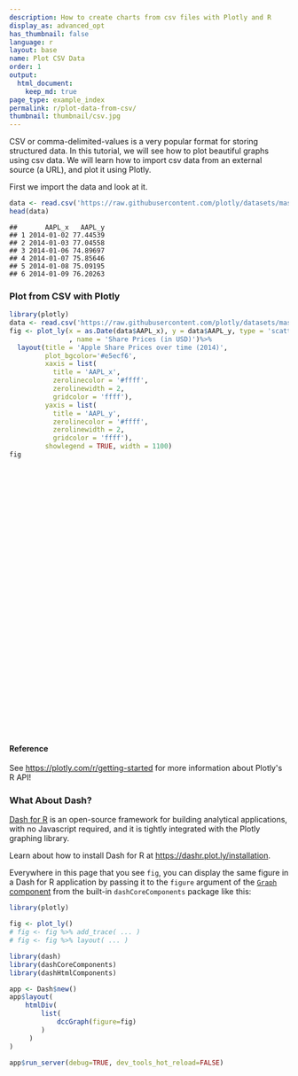 ```yaml
---
description: How to create charts from csv files with Plotly and R
display_as: advanced_opt
has_thumbnail: false
language: r
layout: base
name: Plot CSV Data
order: 1
output:
  html_document:
    keep_md: true
page_type: example_index
permalink: r/plot-data-from-csv/
thumbnail: thumbnail/csv.jpg
---
```



CSV or comma-delimited-values is a very popular format for storing structured data. In this tutorial, we will see how to plot beautiful graphs using csv data. We will learn how to import csv data from an external source (a URL), and plot it using Plotly.

First we import the data and look at it.


```r
data <- read.csv('https://raw.githubusercontent.com/plotly/datasets/master/2014_apple_stock.csv')
head(data)
```

```
##       AAPL_x   AAPL_y
## 1 2014-01-02 77.44539
## 2 2014-01-03 77.04558
## 3 2014-01-06 74.89697
## 4 2014-01-07 75.85646
## 5 2014-01-08 75.09195
## 6 2014-01-09 76.20263
```

### Plot from CSV with Plotly


```r
library(plotly)
data <- read.csv('https://raw.githubusercontent.com/plotly/datasets/master/2014_apple_stock.csv')
fig <- plot_ly(x = as.Date(data$AAPL_x), y = data$AAPL_y, type = 'scatter', mode = 'lines'
               , name = 'Share Prices (in USD)')%>% 
  layout(title = 'Apple Share Prices over time (2014)',
         plot_bgcolor='#e5ecf6',  
         xaxis = list(  
           title = 'AAPL_x',
           zerolinecolor = '#ffff',  
           zerolinewidth = 2,  
           gridcolor = 'ffff'),  
         yaxis = list(  
           title = 'AAPL_y',
           zerolinecolor = '#ffff',  
           zerolinewidth = 2,  
           gridcolor = 'ffff'),
         showlegend = TRUE, width = 1100)
fig
```

<div id="htmlwidget-baf7431204474fef468d" style="width:672px;height:480px;" class="plotly html-widget"></div>
<script type="application/json" data-for="htmlwidget-baf7431204474fef468d">{"x":{"visdat":{"33a91f226e59":["function () ","plotlyVisDat"]},"cur_data":"33a91f226e59","attrs":{"33a91f226e59":{"x":["2014-01-02","2014-01-03","2014-01-06","2014-01-07","2014-01-08","2014-01-09","2014-01-10","2014-01-13","2014-01-14","2014-01-15","2014-01-16","2014-01-17","2014-01-21","2014-01-22","2014-01-23","2014-01-24","2014-01-27","2014-01-28","2014-01-29","2014-01-30","2014-01-31","2014-02-03","2014-02-04","2014-02-05","2014-02-06","2014-02-07","2014-02-10","2014-02-11","2014-02-12","2014-02-13","2014-02-14","2014-02-18","2014-02-19","2014-02-20","2014-02-21","2014-02-24","2014-02-25","2014-02-26","2014-02-27","2014-02-28","2014-03-03","2014-03-04","2014-03-05","2014-03-06","2014-03-07","2014-03-10","2014-03-11","2014-03-12","2014-03-13","2014-03-14","2014-03-17","2014-03-18","2014-03-19","2014-03-20","2014-03-21","2014-03-24","2014-03-25","2014-03-26","2014-03-27","2014-03-28","2014-03-31","2014-04-01","2014-04-02","2014-04-03","2014-04-04","2014-04-07","2014-04-08","2014-04-09","2014-04-10","2014-04-11","2014-04-14","2014-04-15","2014-04-16","2014-04-17","2014-04-21","2014-04-22","2014-04-23","2014-04-24","2014-04-25","2014-04-28","2014-04-29","2014-04-30","2014-05-01","2014-05-02","2014-05-05","2014-05-06","2014-05-07","2014-05-08","2014-05-09","2014-05-12","2014-05-13","2014-05-14","2014-05-15","2014-05-16","2014-05-19","2014-05-20","2014-05-21","2014-05-22","2014-05-23","2014-05-27","2014-05-28","2014-05-29","2014-05-30","2014-06-02","2014-06-03","2014-06-04","2014-06-05","2014-06-06","2014-06-09","2014-06-10","2014-06-11","2014-06-12","2014-06-13","2014-06-16","2014-06-17","2014-06-18","2014-06-19","2014-06-20","2014-06-23","2014-06-24","2014-06-25","2014-06-26","2014-06-27","2014-06-30","2014-07-01","2014-07-02","2014-07-03","2014-07-07","2014-07-08","2014-07-09","2014-07-10","2014-07-11","2014-07-14","2014-07-15","2014-07-16","2014-07-17","2014-07-18","2014-07-21","2014-07-22","2014-07-23","2014-07-24","2014-07-25","2014-07-28","2014-07-29","2014-07-30","2014-07-31","2014-08-01","2014-08-04","2014-08-05","2014-08-06","2014-08-07","2014-08-08","2014-08-11","2014-08-12","2014-08-13","2014-08-14","2014-08-15","2014-08-18","2014-08-19","2014-08-20","2014-08-21","2014-08-22","2014-08-25","2014-08-26","2014-08-27","2014-08-28","2014-08-29","2014-09-02","2014-09-03","2014-09-04","2014-09-05","2014-09-08","2014-09-09","2014-09-10","2014-09-11","2014-09-12","2014-09-15","2014-09-16","2014-09-17","2014-09-18","2014-09-19","2014-09-22","2014-09-23","2014-09-24","2014-09-25","2014-09-26","2014-09-29","2014-09-30","2014-10-01","2014-10-02","2014-10-03","2014-10-06","2014-10-07","2014-10-08","2014-10-09","2014-10-10","2014-10-13","2014-10-14","2014-10-15","2014-10-16","2014-10-17","2014-10-20","2014-10-21","2014-10-22","2014-10-23","2014-10-24","2014-10-27","2014-10-28","2014-10-29","2014-10-30","2014-10-31","2014-11-03","2014-11-04","2014-11-05","2014-11-06","2014-11-07","2014-11-10","2014-11-11","2014-11-12","2014-11-13","2014-11-14","2014-11-17","2014-11-18","2014-11-19","2014-11-20","2014-11-21","2014-11-24","2014-11-25","2014-11-26","2014-11-28","2014-12-01","2014-12-02","2014-12-03","2014-12-04","2014-12-05","2014-12-08","2014-12-09","2014-12-10","2014-12-11","2014-12-12"],"y":[77.44539475,77.04557544,74.89697204,75.856461,75.09194679,76.20263178,75.2301837,73.84891755,75.0113527,77.14481412,77.33058367,76.85652616,75.39394758,76.7763823,76.64038513,77.20512022,76.66007339,70.90497216,70.23598702,70.03463724,69.00470795,70.04050186,70.50025256,70.599595,71.50652865,73.09834283,72.71181988,74.38994589,75.2743945,74.9602296,76.05688873,76.55140204,76.37468597,74.7279776,74.69710728,73.34314093,74.21622457,73.40762211,72.50368071,74.17817422,73.38154805,74.44635193,74.43810354,74.69600358,74.46113283,74.07111203,75.07027178,74.93559065,75.35199472,74.13480798,73.98459392,73.7289236,74.62019501,74.28682958,74.57820913,75.48205234,75.92068662,76.62498351,75.70890299,75.47469806,75.5990936,75.39461719,76.03616773,75.90452792,75.68018051,74.02790571,73.62532898,73.27327651,74.39941392,72.7644772,73.1708442,72.94387096,72.62541762,72.897474,73.65263437,74.06474967,74.17426241,79.66168695,79.14119558,80.30519282,83.23767089,83.08750733,82.99289917,83.04635189,82.73311868,84.3659999,83.449361,82.92665266,82.40901903,82.82714134,83.46187012,83.516998,83.83894399,82.98805242,84.28974015,85.22180467,85.13035972,85.51554663,85.61005813,86.82546553,88.25336036,88.51837168,89.94207773,89.37862849,88.59990714,89.8695301,91.09787905,91.62042691,91.483127,93.48368488,92.89646175,92.80705602,90.98790535,90.30905531,91.09697763,91.05881862,91.07433595,90.64769552,90.12358031,89.55380483,89.02197543,89.18693839,89.62525984,90.89089637,92.29,92.63486842,92.43474742,92.90402626,95.00793917,94.1893448,92.52683502,94.10816215,94.59776879,95.53059169,95.69111732,93.78457514,92.39063645,93.74625186,93.44052365,94.16331104,95.75986808,95.58074639,96.53575439,98.0275432,97.14618849,95.87943933,93.65612192,95.09971859,94.10684609,93.50276432,94.14628493,93.48395187,94.48592562,95.24942378,95.3589675,96.53139487,97.09066136,97.67554054,98.58924699,99.61107288,99.74008252,99.46843762,100.9479319,100.5856398,100.1891295,100.755422,102.0170498,102.2119748,102.255943,98.03397371,97.99139133,98.48225905,98.2609899,97.20457129,99.58834664,100.3737183,101.960247,98.97872298,100.4325635,101.0888447,101.449066,100.9639224,99.77669525,101.3166152,99.67815061,97.71828883,97.84195885,99.97950571,99.75834241,98.45517117,98.62148163,99.12728368,98.61442228,97.94679762,100.7057276,99.86032959,100.4975123,99.56654785,97.16647324,94.76582693,96.70139244,97.51183641,102.1754914,101.991238,103.2261528,104.3103307,103.982152,104.5310474,105.7756568,106.0801645,107.1199176,107.3297075,108.4637716,108.1980158,108.1703956,108.3210256,108.5892493,108.2739198,108.947396,111.363978,112.7040594,113.8188946,113.4959626,114.9869783,114.4555369,117.0458925,116.3870522,118.60425,117.4741866,118.7986564,118.3453741,113.054436,115.2907142,115.318909,115.5361261,113.6533452,109.7554968,113.9603314,111.8174772,110.0271393],"mode":"lines","name":"Share Prices (in USD)","alpha_stroke":1,"sizes":[10,100],"spans":[1,20],"type":"scatter"}},"layout":{"width":1100,"margin":{"b":40,"l":60,"t":25,"r":10},"title":"Apple Share Prices over time (2014)","plot_bgcolor":"#e5ecf6","xaxis":{"domain":[0,1],"automargin":true,"title":"AAPL_x","zerolinecolor":"#ffff","zerolinewidth":2,"gridcolor":"ffff"},"yaxis":{"domain":[0,1],"automargin":true,"title":"AAPL_y","zerolinecolor":"#ffff","zerolinewidth":2,"gridcolor":"ffff"},"showlegend":true,"hovermode":"closest"},"source":"A","config":{"modeBarButtonsToAdd":["hoverclosest","hovercompare"],"showSendToCloud":false},"data":[{"x":["2014-01-02","2014-01-03","2014-01-06","2014-01-07","2014-01-08","2014-01-09","2014-01-10","2014-01-13","2014-01-14","2014-01-15","2014-01-16","2014-01-17","2014-01-21","2014-01-22","2014-01-23","2014-01-24","2014-01-27","2014-01-28","2014-01-29","2014-01-30","2014-01-31","2014-02-03","2014-02-04","2014-02-05","2014-02-06","2014-02-07","2014-02-10","2014-02-11","2014-02-12","2014-02-13","2014-02-14","2014-02-18","2014-02-19","2014-02-20","2014-02-21","2014-02-24","2014-02-25","2014-02-26","2014-02-27","2014-02-28","2014-03-03","2014-03-04","2014-03-05","2014-03-06","2014-03-07","2014-03-10","2014-03-11","2014-03-12","2014-03-13","2014-03-14","2014-03-17","2014-03-18","2014-03-19","2014-03-20","2014-03-21","2014-03-24","2014-03-25","2014-03-26","2014-03-27","2014-03-28","2014-03-31","2014-04-01","2014-04-02","2014-04-03","2014-04-04","2014-04-07","2014-04-08","2014-04-09","2014-04-10","2014-04-11","2014-04-14","2014-04-15","2014-04-16","2014-04-17","2014-04-21","2014-04-22","2014-04-23","2014-04-24","2014-04-25","2014-04-28","2014-04-29","2014-04-30","2014-05-01","2014-05-02","2014-05-05","2014-05-06","2014-05-07","2014-05-08","2014-05-09","2014-05-12","2014-05-13","2014-05-14","2014-05-15","2014-05-16","2014-05-19","2014-05-20","2014-05-21","2014-05-22","2014-05-23","2014-05-27","2014-05-28","2014-05-29","2014-05-30","2014-06-02","2014-06-03","2014-06-04","2014-06-05","2014-06-06","2014-06-09","2014-06-10","2014-06-11","2014-06-12","2014-06-13","2014-06-16","2014-06-17","2014-06-18","2014-06-19","2014-06-20","2014-06-23","2014-06-24","2014-06-25","2014-06-26","2014-06-27","2014-06-30","2014-07-01","2014-07-02","2014-07-03","2014-07-07","2014-07-08","2014-07-09","2014-07-10","2014-07-11","2014-07-14","2014-07-15","2014-07-16","2014-07-17","2014-07-18","2014-07-21","2014-07-22","2014-07-23","2014-07-24","2014-07-25","2014-07-28","2014-07-29","2014-07-30","2014-07-31","2014-08-01","2014-08-04","2014-08-05","2014-08-06","2014-08-07","2014-08-08","2014-08-11","2014-08-12","2014-08-13","2014-08-14","2014-08-15","2014-08-18","2014-08-19","2014-08-20","2014-08-21","2014-08-22","2014-08-25","2014-08-26","2014-08-27","2014-08-28","2014-08-29","2014-09-02","2014-09-03","2014-09-04","2014-09-05","2014-09-08","2014-09-09","2014-09-10","2014-09-11","2014-09-12","2014-09-15","2014-09-16","2014-09-17","2014-09-18","2014-09-19","2014-09-22","2014-09-23","2014-09-24","2014-09-25","2014-09-26","2014-09-29","2014-09-30","2014-10-01","2014-10-02","2014-10-03","2014-10-06","2014-10-07","2014-10-08","2014-10-09","2014-10-10","2014-10-13","2014-10-14","2014-10-15","2014-10-16","2014-10-17","2014-10-20","2014-10-21","2014-10-22","2014-10-23","2014-10-24","2014-10-27","2014-10-28","2014-10-29","2014-10-30","2014-10-31","2014-11-03","2014-11-04","2014-11-05","2014-11-06","2014-11-07","2014-11-10","2014-11-11","2014-11-12","2014-11-13","2014-11-14","2014-11-17","2014-11-18","2014-11-19","2014-11-20","2014-11-21","2014-11-24","2014-11-25","2014-11-26","2014-11-28","2014-12-01","2014-12-02","2014-12-03","2014-12-04","2014-12-05","2014-12-08","2014-12-09","2014-12-10","2014-12-11","2014-12-12"],"y":[77.44539475,77.04557544,74.89697204,75.856461,75.09194679,76.20263178,75.2301837,73.84891755,75.0113527,77.14481412,77.33058367,76.85652616,75.39394758,76.7763823,76.64038513,77.20512022,76.66007339,70.90497216,70.23598702,70.03463724,69.00470795,70.04050186,70.50025256,70.599595,71.50652865,73.09834283,72.71181988,74.38994589,75.2743945,74.9602296,76.05688873,76.55140204,76.37468597,74.7279776,74.69710728,73.34314093,74.21622457,73.40762211,72.50368071,74.17817422,73.38154805,74.44635193,74.43810354,74.69600358,74.46113283,74.07111203,75.07027178,74.93559065,75.35199472,74.13480798,73.98459392,73.7289236,74.62019501,74.28682958,74.57820913,75.48205234,75.92068662,76.62498351,75.70890299,75.47469806,75.5990936,75.39461719,76.03616773,75.90452792,75.68018051,74.02790571,73.62532898,73.27327651,74.39941392,72.7644772,73.1708442,72.94387096,72.62541762,72.897474,73.65263437,74.06474967,74.17426241,79.66168695,79.14119558,80.30519282,83.23767089,83.08750733,82.99289917,83.04635189,82.73311868,84.3659999,83.449361,82.92665266,82.40901903,82.82714134,83.46187012,83.516998,83.83894399,82.98805242,84.28974015,85.22180467,85.13035972,85.51554663,85.61005813,86.82546553,88.25336036,88.51837168,89.94207773,89.37862849,88.59990714,89.8695301,91.09787905,91.62042691,91.483127,93.48368488,92.89646175,92.80705602,90.98790535,90.30905531,91.09697763,91.05881862,91.07433595,90.64769552,90.12358031,89.55380483,89.02197543,89.18693839,89.62525984,90.89089637,92.29,92.63486842,92.43474742,92.90402626,95.00793917,94.1893448,92.52683502,94.10816215,94.59776879,95.53059169,95.69111732,93.78457514,92.39063645,93.74625186,93.44052365,94.16331104,95.75986808,95.58074639,96.53575439,98.0275432,97.14618849,95.87943933,93.65612192,95.09971859,94.10684609,93.50276432,94.14628493,93.48395187,94.48592562,95.24942378,95.3589675,96.53139487,97.09066136,97.67554054,98.58924699,99.61107288,99.74008252,99.46843762,100.9479319,100.5856398,100.1891295,100.755422,102.0170498,102.2119748,102.255943,98.03397371,97.99139133,98.48225905,98.2609899,97.20457129,99.58834664,100.3737183,101.960247,98.97872298,100.4325635,101.0888447,101.449066,100.9639224,99.77669525,101.3166152,99.67815061,97.71828883,97.84195885,99.97950571,99.75834241,98.45517117,98.62148163,99.12728368,98.61442228,97.94679762,100.7057276,99.86032959,100.4975123,99.56654785,97.16647324,94.76582693,96.70139244,97.51183641,102.1754914,101.991238,103.2261528,104.3103307,103.982152,104.5310474,105.7756568,106.0801645,107.1199176,107.3297075,108.4637716,108.1980158,108.1703956,108.3210256,108.5892493,108.2739198,108.947396,111.363978,112.7040594,113.8188946,113.4959626,114.9869783,114.4555369,117.0458925,116.3870522,118.60425,117.4741866,118.7986564,118.3453741,113.054436,115.2907142,115.318909,115.5361261,113.6533452,109.7554968,113.9603314,111.8174772,110.0271393],"mode":"lines","name":"Share Prices (in USD)","type":"scatter","marker":{"color":"rgba(31,119,180,1)","line":{"color":"rgba(31,119,180,1)"}},"error_y":{"color":"rgba(31,119,180,1)"},"error_x":{"color":"rgba(31,119,180,1)"},"line":{"color":"rgba(31,119,180,1)"},"xaxis":"x","yaxis":"y","frame":null}],"highlight":{"on":"plotly_click","persistent":false,"dynamic":false,"selectize":false,"opacityDim":0.2,"selected":{"opacity":1},"debounce":0},"shinyEvents":["plotly_hover","plotly_click","plotly_selected","plotly_relayout","plotly_brushed","plotly_brushing","plotly_clickannotation","plotly_doubleclick","plotly_deselect","plotly_afterplot","plotly_sunburstclick"],"base_url":"https://plot.ly"},"evals":[],"jsHooks":[]}</script>

#### Reference

See https://plotly.com/r/getting-started for more information about Plotly's R API!

### What About Dash?

[Dash for R](https://dashr.plot.ly/) is an open-source framework for building analytical applications, with no Javascript required, and it is tightly integrated with the Plotly graphing library. 

Learn about how to install Dash for R at https://dashr.plot.ly/installation.

Everywhere in this page that you see `fig`, you can display the same figure in a Dash for R application by passing it to the `figure` argument of the [`Graph` component](https://dashr.plot.ly/dash-core-components/graph) from the built-in `dashCoreComponents` package like this:


```r
library(plotly)

fig <- plot_ly() 
# fig <- fig %>% add_trace( ... )
# fig <- fig %>% layout( ... ) 

library(dash)
library(dashCoreComponents)
library(dashHtmlComponents)

app <- Dash$new()
app$layout(
    htmlDiv(
        list(
            dccGraph(figure=fig) 
        )
     )
)

app$run_server(debug=TRUE, dev_tools_hot_reload=FALSE)
```
